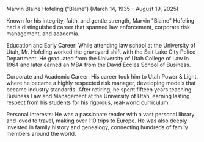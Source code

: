 Marvin Blaine Hofeling (“Blaine”)
(March 14, 1935 – August 19, 2025)

Known for his integrity, faith, and gentle strength, Marvin "Blaine" Hofeling had a distinguished career that spanned law enforcement, corporate risk management, and academia.

Education and Early Career: While attending law school at the University of Utah, Mr. Hofeling worked the graveyard shift with the Salt Lake City Police Department. He graduated from the University of Utah College of Law in 1964 and later earned an MBA from the David Eccles School of Business.

Corporate and Academic Career: His career took him to Utah Power & Light, where he became a highly respected risk manager, developing models that became industry standards. After retiring, he spent fifteen years teaching Business Law and Management at the University of Utah, earning lasting respect from his students for his rigorous, real-world curriculum.

Personal Interests: He was a passionate reader with a vast personal library and loved to travel, making over 110 trips to Europe. He was also deeply invested in family history and genealogy, connecting hundreds of family members around the world.